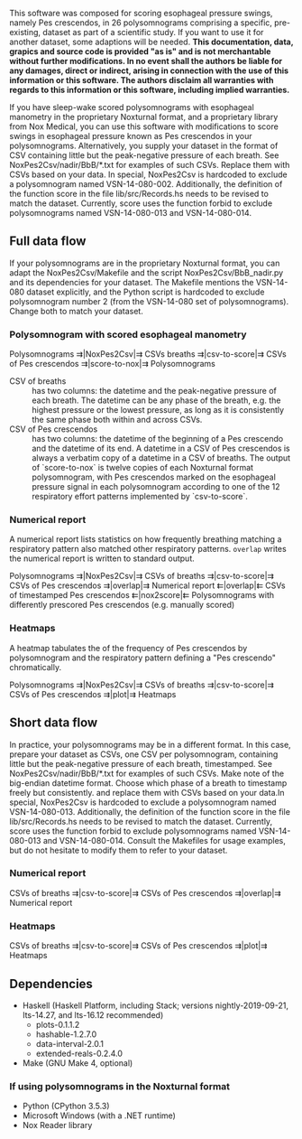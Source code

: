 This software was composed for scoring esophageal pressure swings, namely Pes crescendos, in 26 polysomnograms comprising a specific, pre-existing, dataset as part of a scientific study. If you want to use it for another dataset, some adaptions will be needed. **This documentation, data, grapics and source code is provided "as is" and is not merchantable without further modifications. In no event shall the authors be liable for any damages, direct or indirect, arising in connection with the use of this information or this software. The authors disclaim all warranties with regards to this information or this software, including implied warranties.**

If you have sleep-wake scored polysomnograms with esophageal manometry in the proprietary Noxturnal format, and a proprietary library from Nox Medical, you can use this software with modifications to score swings in esophageal pressure known as Pes crescendos in your polysomnograms. Alternatively, you supply your dataset in the format of CSV containing little but the peak-negative pressure of each breath. See NoxPes2Csv/nadir/BbB/\*.txt for examples of such CSVs. Replace them with CSVs based on your data. In special, NoxPes2Csv is hardcoded to exclude a polysomnogram named VSN-14-080-002. Additionally, the definition of the function score in the file lib/src/Records.hs needs to be revised to match the dataset. Currently, score uses the function forbid to exclude polysomnograms named VSN-14-080-013 and VSN-14-080-014.

Full data flow
---
If your polysomnograms are in the proprietary Noxturnal format, you can adapt the NoxPes2Csv/Makefile and the script NoxPes2Csv/BbB_nadir.py and its dependencies for your dataset. The Makefile mentions the VSN-14-080 dataset explicitly, and the Python script is hardcoded to exclude polysomnogram number 2 (from the VSN-14-080 set of polysomnograms). Change both to match your dataset.

### Polysomnogram with scored esophageal manometry
Polysomnograms ⇉|NoxPes2Csv|⇉ CSVs breaths ⇉|csv-to-score|⇉ CSVs of Pes crescendos ⇉|score-to-nox|⇉ Polysomnograms
<dl>
  <dt>CSV of breaths</dt><dd> has two columns: the datetime and the peak-negative pressure of each breath. The datetime can be any phase of the breath, e.g. the highest pressure or the lowest pressure, as long as it is consistently the same phase both within and across CSVs.
  <dt>CSV of Pes crescendos</dt><dd> has two columns: the datetime of the beginning of a Pes crescendo and the datetime of its end. A datetime in a CSV of Pes crescendos is always a verbatim copy of a datetime in a CSV of breaths. The output of `score-to-nox` is twelve copies of each Noxturnal format polysomnogram, with Pes crescendos marked on the esophageal pressure signal in each polysomnogram according to one of the 12 respiratory effort patterns implemented by `csv-to-score`.</dd>
</dl>

### Numerical report
A numerical report lists statistics on how frequently breathing matching a respiratory pattern also matched other respiratory patterns. `overlap` writes the numerical report is written to standard output.

Polysomnograms ⇉|NoxPes2Csv|⇉ CSVs of breaths ⇉|csv-to-score|⇉ CSVs of Pes crescendos ⇉|overlap|⇉ Numerical report  ⇇|overlap|⇇ CSVs of timestamped Pes crescendos ⇇|nox2score|⇇ Polysomnograms with differently prescored Pes crescendos (e.g. manually scored)

### Heatmaps
A heatmap tabulates the of the frequency of Pes crescendos by polysomnogram and the respiratory pattern defining a "Pes crescendo" chromatically.

Polysomnograms ⇉|NoxPes2Csv|⇉ CSVs of breaths ⇉|csv-to-score|⇉ CSVs of Pes crescendos ⇉|plot|⇉ Heatmaps


Short data flow
---
In practice, your polysomnograms may be in a different format. In this case, prepare your dataset as CSVs, one CSV per polysomnogram, containing little but the peak-negative pressure of each breath, timestamped. See NoxPes2Csv/nadir/BbB/\*.txt for examples of such CSVs. Make note of the big-endian datetime format. Choose which phase of a breath to timestamp freely but consistently. and replace them with CSVs based on your data.In special, NoxPes2Csv is hardcoded to exclude a polysomnogram named VSN-14-080-013. Additionally, the definition of the function score in the file lib/src/Records.hs needs to be revised to match the dataset. Currently, score uses the function forbid to exclude polysomnograms named VSN-14-080-013 and VSN-14-080-014. Consult the Makefiles for usage examples, but do not hesitate to modify them to refer to your dataset.

### Numerical report
CSVs of breaths ⇉|csv-to-score|⇉ CSVs of Pes crescendos ⇉|overlap|⇉ Numerical report

### Heatmaps
CSVs of breaths ⇉|csv-to-score|⇉ CSVs of Pes crescendos ⇉|plot|⇉ Heatmaps


Dependencies
---
* Haskell (Haskell Platform, including Stack; versions nightly-2019-09-21, lts-14.27, and lts-16.12 recommended)
  - plots-0.1.1.2
  - hashable-1.2.7.0
  - data-interval-2.0.1
  - extended-reals-0.2.4.0
* Make (GNU Make 4, optional)

### If using polysomnograms in the Noxturnal format
* Python (CPython 3.5.3)
* Microsoft Windows (with a .NET runtime)
* Nox Reader library
